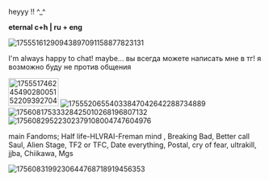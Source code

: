 heyyy !!  ^_^


  **eternal c+h | ru + eng**

![17555161290943897091158877823131](https://github.com/user-attachments/assets/0cc868bc-b1b1-4b4a-8a3b-c940462fc59d)

I'm always happy to chat! maybe...
 вы всегда можете написать мне в тг! я возможно буду не против общения

<img width="99" height="56" alt="17555174624549028005152209392704" src="https://github.com/user-attachments/assets/4382144c-2307-4531-b122-ae7f84f6eec6" /> ![17555206554033847042642288734889](https://github.com/user-attachments/assets/c133c3ed-0693-47e2-af0d-487d49352a16) ![17560817533328425010268196807132](https://github.com/user-attachments/assets/0b12c00a-088f-4b51-9f73-a826c14a00c6) ![17560829522302379108004747604976](https://github.com/user-attachments/assets/ba6465e6-a4c8-455a-bf70-6eab8d93fd1e)



main Fandoms; Half life-HLVRAI-Freman mind , Breaking Bad, Better call Saul, Alien Stage, TF2 or TFC, Date everything, Postal, cry of fear, ultrakill, jjba, Chiikawa, Mgs 

![1756083199230644768718919456353](https://github.com/user-attachments/assets/9af42cac-3b63-4a2e-90ce-ffaba6f8dce1)
